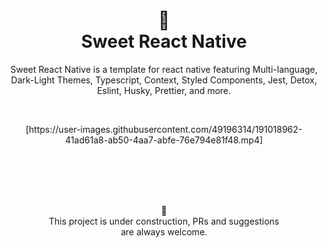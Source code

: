 <h1 align="center">
  🚀
  <br>
    Sweet React Native
  <br>
</h1>

<p align="center">Sweet React Native is a template for react native featuring Multi-language, Dark-Light Themes, Typescript, Context, Styled Components, Jest, Detox, Eslint, Husky, Prettier, and more.</p>

<br>

<p align="center"> 
  [https://user-images.githubusercontent.com/49196314/191018962-41ad61a8-ab50-4aa7-abfe-76e794e81f48.mp4]
</p>

<br>
<br>
<br>
<br>
<p align="center">
    🚧
    <br>
    This project is under construction, PRs and suggestions<br>are always welcome.
</p>
